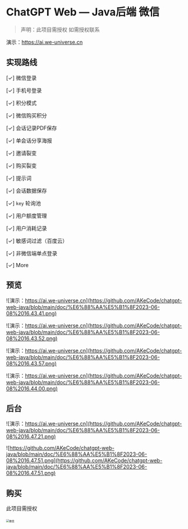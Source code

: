 # ChatGPT Web — Java后端 微信

>  声明：此项目需授权 如需授权联系

演示：https://ai.we-universe.cn

## 实现路线

[✓] 微信登录

[✓] 手机号登录

[✓] 积分模式

[✓] 微信购买积分

[✓] 会话记录PDF保存

[✓] 单会话分享海报

[✓] 邀请裂变

[✓] 购买裂变

[✓] 提示词

[✓] 会话数据保存

[✓] `key` 轮询池

[✓] 用户额度管理

[✓] 用户消耗记录

[✓] 敏感词过滤（百度云）

[✓] 非微信端单点登录

[✓] More

## 预览

![演示：https://ai.we-universe.cn](https://github.com/AKeCode/chatgpt-web-java/blob/main/doc/%E6%88%AA%E5%B1%8F2023-06-08%2016.43.41.png)

![演示：https://ai.we-universe.cn](https://github.com/AKeCode/chatgpt-web-java/blob/main/doc/%E6%88%AA%E5%B1%8F2023-06-08%2016.43.52.png)

![演示：https://ai.we-universe.cn](https://github.com/AKeCode/chatgpt-web-java/blob/main/doc/%E6%88%AA%E5%B1%8F2023-06-08%2016.43.57.png)

![演示：https://ai.we-universe.cn](https://github.com/AKeCode/chatgpt-web-java/blob/main/doc/%E6%88%AA%E5%B1%8F2023-06-08%2016.44.00.png)



## 后台

![演示：https://ai.we-universe.cn](https://github.com/AKeCode/chatgpt-web-java/blob/main/doc/%E6%88%AA%E5%B1%8F2023-06-08%2016.47.21.png)

![https://github.com/AKeCode/chatgpt-web-java/blob/main/doc/%E6%88%AA%E5%B1%8F2023-06-08%2016.47.51.png](https://github.com/AKeCode/chatgpt-web-java/blob/main/doc/%E6%88%AA%E5%B1%8F2023-06-08%2016.47.51.png)



## 购买

此项目需授权

<img src="https://our-space.oss-cn-shanghai.aliyuncs.com/akeBlog/5051684141471_.pic.jpg" alt="微信" style="zoom: 50%;" />
